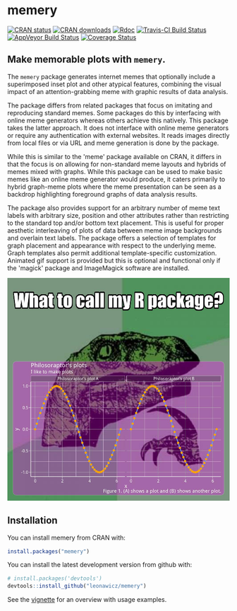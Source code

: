 
<!-- README.md is generated from README.Rmd. Please edit that file -->
memery
======

[![CRAN status](http://www.r-pkg.org/badges/version/memery)](https://cran.r-project.org/package=memery) [![CRAN downloads](http://cranlogs.r-pkg.org/badges/grand-total/memery)](https://cran.r-project.org/package=memery) [![Rdoc](http://www.rdocumentation.org/badges/version/memery)](http://www.rdocumentation.org/packages/memery) [![Travis-CI Build Status](https://travis-ci.org/leonawicz/memery.svg?branch=master)](https://travis-ci.org/leonawicz/memery) [![AppVeyor Build Status](https://ci.appveyor.com/api/projects/status/github/leonawicz/memery?branch=master&svg=true)](https://ci.appveyor.com/project/leonawicz/memery) [![Coverage Status](https://img.shields.io/codecov/c/github/leonawicz/memery/master.svg)](https://codecov.io/github/leonawicz/memery?branch=master)

Make memorable plots with `memery`.
-----------------------------------

The `memery` package generates internet memes that optionally include a superimposed inset plot and other atypical features, combining the visual impact of an attention-grabbing meme with graphic results of data analysis.

The package differs from related packages that focus on imitating and reproducing standard memes. Some packages do this by interfacing with online meme generators whereas others achieve this natively. This package takes the latter approach. It does not interface with online meme generators or require any authentication with external websites. It reads images directly from local files or via URL and meme generation is done by the package.

While this is similar to the 'meme' package available on CRAN, it differs in that the focus is on allowing for non-standard meme layouts and hybrids of memes mixed with graphs. While this package can be used to make basic memes like an online meme generator would produce, it caters primarily to hybrid graph-meme plots where the meme presentation can be seen as a backdrop highlighting foreground graphs of data analysis results.

The package also provides support for an arbitrary number of meme text labels with arbitrary size, position and other attributes rather than restricting to the standard top and/or bottom text placement. This is useful for proper aesthetic interleaving of plots of data between meme image backgrounds and overlain text labels. The package offers a selection of templates for graph placement and appearance with respect to the underlying meme. Graph templates also permit additional template-specific customization. Animated gif support is provided but this is optional and functional only if the 'magick' package and ImageMagick software are installed.

![](docs/articles/meme4d.jpg)

Installation
------------

You can install memery from CRAN with:

``` r
install.packages("memery")
```

You can install the latest development version from github with:

``` r
# install.packages('devtools')
devtools::install_github("leonawicz/memery")
```

See the [vignette](https://leonawicz.github.io/memery/articles/memery.html) for an overview with usage examples.
